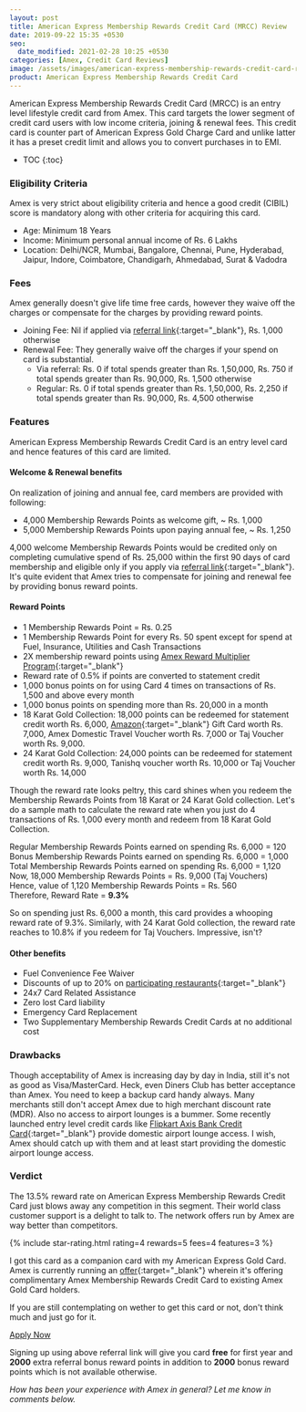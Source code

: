 ```yaml
---
layout: post
title: American Express Membership Rewards Credit Card (MRCC) Review
date: 2019-09-22 15:35 +0530
seo:
  date_modified: 2021-02-28 10:25 +0530
categories: [Amex, Credit Card Reviews]
image: /assets/images/american-express-membership-rewards-credit-card-review.jpg
product: American Express Membership Rewards Credit Card
---
```


American Express Membership Rewards Credit Card (MRCC) is an entry level lifestyle credit card from Amex. This card targets the lower segment of credit card users with low income criteria, joining & renewal fees. This credit card is counter part of American Express Gold Charge Card and unlike latter it has a preset credit limit and allows you to convert purchases in to EMI.

<!-- prettier-ignore -->
* TOC
{:toc}

### Eligibility Criteria

Amex is very strict about eligibility criteria and hence a good credit (CIBIL) score is mandatory along with other criteria for acquiring this card.

- Age: Minimum 18 Years
- Income: Minimum personal annual income of Rs. 6 Lakhs
- Location: Delhi/NCR, Mumbai, Bangalore, Chennai, Pune, Hyderabad, Jaipur, Indore, Coimbatore, Chandigarh, Ahmedabad, Surat & Vadodra

### Fees

Amex generally doesn't give life time free cards, however they waive off the charges or compensate for the charges by providing reward points.

- Joining Fee: Nil if applied via [referral link](https://l.cardinfo.in/amex){:target="\_blank"}, Rs. 1,000 otherwise
- Renewal Fee: They generally waive off the charges if your spend on card is substantial.
  - Via referral: Rs. 0 if total spends greater than Rs. 1,50,000, Rs. 750 if total spends greater than Rs. 90,000, Rs. 1,500 otherwise
  - Regular: Rs. 0 if total spends greater than Rs. 1,50,000, Rs. 2,250 if total spends greater than Rs. 90,000, Rs. 4,500 otherwise

### Features

American Express Membership Rewards Credit Card is an entry level card and hence features of this card are limited.

#### Welcome & Renewal benefits

On realization of joining and annual fee, card members are provided with following:

- 4,000 Membership Rewards Points as welcome gift, ~ Rs. 1,000
- 5,000 Membership Rewards Points upon paying annual fee, ~ Rs. 1,250

4,000 welcome Membership Rewards Points would be credited only on completing cumulative spend of Rs. 25,000 within the first 90 days of card membership and eligible only if you apply via [referral link](https://l.cardinfo.in/amex){:target="\_blank"}. It's quite evident that Amex tries to compensate for joining and renewal fee by providing bonus reward points.

#### Reward Points

- 1 Membership Rewards Point = Rs. 0.25
- 1 Membership Rewards Point for every Rs. 50 spent except for spend at Fuel, Insurance, Utilities and Cash Transactions
- 2X membership reward points using [Amex Reward Multiplier Program](/amex-announces-reward-multiplier-program-everything-you-need-to-know/){:target="\_blank"}
- Reward rate of 0.5% if points are converted to statement credit
- 1,000 bonus points on for using Card 4 times on transactions of Rs. 1,500 and above every month
- 1,000 bonus points on spending more than Rs. 20,000 in a month
- 18 Karat Gold Collection: 18,000 points can be redeemed for statement credit worth Rs. 6,000, [Amazon](https://l.cardinfo.in/amazon){:target="\_blank"} Gift Card worth Rs. 7,000, Amex Domestic Travel Voucher worth Rs. 7,000 or Taj Voucher worth Rs. 9,000.
- 24 Karat Gold Collection: 24,000 points can be redeemed for statement credit worth Rs. 9,000, Tanishq voucher worth Rs. 10,000 or Taj Voucher worth Rs. 14,000

Though the reward rate looks peltry, this card shines when you redeem the Membership Rewards Points from 18 Karat or 24 Karat Gold collection. Let's do a sample math to calculate the reward rate when you just do 4 transactions of Rs. 1,000 every month and redeem from 18 Karat Gold Collection.

<div class="border p-4 mb-4 bg-lightblue article-info">
Regular Membership Rewards Points earned on spending Rs. 6,000 = 120 <br/>
Bonus Membership Rewards Points earned on spending Rs. 6,000 = 1,000<br/>
Total Membership Rewards Points earned on spending Rs. 6,000 = 1,120<br/>
Now, 18,000 Membership Rewards Points = Rs. 9,000 (Taj Vouchers)<br/>
Hence, value of 1,120 Membership Rewards Points = Rs. 560<br/>
Therefore, Reward Rate = <strong>9.3%</strong>
</div>

So on spending just Rs. 6,000 a month, this card provides a whooping reward rate of 9.3%. Similarly, with 24 Karat Gold collection, the reward rate reaches to 10.8% if you redeem for Taj Vouchers. Impressive, isn't?

#### Other benefits

- Fuel Convenience Fee Waiver
- Discounts of up to 20% on [participating restaurants](https://www.americanexpress.com/in/network/offer/dining.html){:target="\_blank"}
- 24x7 Card Related Assistance
- Zero lost Card liability
- Emergency Card Replacement
- Two Supplementary Membership Rewards Credit Cards at no additional cost

### Drawbacks

Though acceptability of Amex is increasing day by day in India, still it's not as good as Visa/MasterCard. Heck, even Diners Club has better acceptance than Amex. You need to keep a backup card handy always. Many merchants still don't accept Amex due to high merchant discount rate (MDR). Also no access to airport lounges is a bummer. Some recently launched entry level credit cards like [Flipkart Axis Bank Credit Card](/flipkart-axis-bank-credit-card-review-and-hands-on-experience/){:target="\_blank"} provide domestic airport lounge access. I wish, Amex should catch up with them and at least start providing the domestic airport lounge access.

### Verdict

The 13.5% reward rate on American Express Membership Rewards Credit Card just blows away any competition in this segment. Their world class customer support is a delight to talk to. The network offers run by Amex are way better than competitors.

{% include star-rating.html rating=4 rewards=5 fees=4 features=3 %}

I got this card as a companion card with my American Express Gold Card. Amex is currently running an [offer](/amex-offering-complimentary-membership-rewards-credit-card-to-existing-gold-card-holders/){:target="\_blank"} wherein it's offering complimentary Amex Membership Rewards Credit Card to existing Amex Gold Card holders.

If you are still contemplating on wether to get this card or not, don't think much and just go for it.

<a href="https://l.cardinfo.in/amex" target="_blank" class="btn btn-lg btn-danger btn-block post-element mt-2" rel="noopener"><i class="ci-pen"></i> Apply Now</a>

Signing up using above referral link will give you card **free** for first year and **2000** extra referral bonus reward points in addition to **2000** bonus reward points which is not available otherwise.

_How has been your experience with Amex in general? Let me know in comments below._
